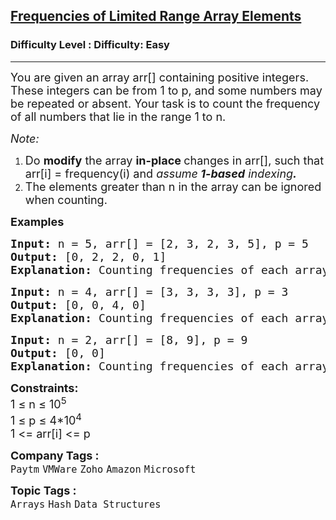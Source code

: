 <h2><a href="https://www.geeksforgeeks.org/problems/frequency-of-array-elements-1587115620/1?page=3&company=Amazon&sortBy=submissions">Frequencies of Limited Range Array Elements</a></h2><h3>Difficulty Level : Difficulty: Easy</h3><hr><div class="problems_problem_content__Xm_eO"><p><span style="font-size: 18px;">You are given an array arr[] containing positive integers. These integers can be from 1 to p, and some numbers may be repeated or absent. Your task is to count the frequency of all numbers that lie in the range 1 to n.</span></p>
<p><span style="font-size: 18px;"><em>Note: </em></span></p>
<ol>
<li><span style="font-size: 18px;">Do <strong>modify</strong> the array <strong>in-place </strong>changes in arr[], such that arr[i] = frequency(i) and <em>assume<strong> 1-based</strong> indexing<strong>.</strong></em></span></li>
<li><span style="font-size: 18px;">The elements greater than n in the array can be ignored when counting.</span></li>
</ol>
<p><span style="font-size: 18px;"><strong>Examples</strong></span></p>
<pre><span style="font-size: 18px;"><strong>Input: </strong>n = 5, arr[] = [2, 3, 2, 3, 5], p = 5
<strong>Output:</strong> [0, 2, 2, 0, 1]<strong>
Explanation: </strong>Counting frequencies of each array element We have: 1 occurring 0 times. 2 occurring 2 times. 3 occurring 2 times. 4 occurring 0 times. 5 occurring 1 time, all the modifications done in the same given arr[].</span></pre>
<pre><span style="font-size: 18px;"><strong>Input: </strong>n = 4, arr[] = [3, 3, 3, 3], p = 3
<strong>Output: </strong>[0, 0, 4, 0]<strong>
Explanation: </strong>Counting frequencies of each array element We have: 1 occurring 0 times. 2 occurring 0 times. 3 occurring 4 times. 4 occurring 0 times.</span></pre>
<pre><span style="font-size: 18px;"><strong>Input: </strong>n = 2, arr[] = [8, 9], p = 9
<strong>Output: </strong>[0, 0]<strong>
Explanation: </strong>Counting frequencies of each array element We have: 1 occurring 0 times. 2 occurring 0 times. Since here P=9, but there are no 9th Index present so can't count the value.
</span></pre>
<p><span style="font-size: 18px;"><strong>Constraints:</strong><br>1 ≤ n ≤ 10<sup>5</sup><br>1 ≤ p ≤ 4*10<sup>4</sup><sup>&nbsp;</sup><br>1 &lt;= arr[i] &lt;= p</span></p></div><p><span style=font-size:18px><strong>Company Tags : </strong><br><code>Paytm</code>&nbsp;<code>VMWare</code>&nbsp;<code>Zoho</code>&nbsp;<code>Amazon</code>&nbsp;<code>Microsoft</code>&nbsp;<br><p><span style=font-size:18px><strong>Topic Tags : </strong><br><code>Arrays</code>&nbsp;<code>Hash</code>&nbsp;<code>Data Structures</code>&nbsp;